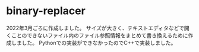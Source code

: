 # binary-replacer
2022年3月ごろに作成しました。
サイズが大きく、テキストエディタなどで開くことのできないファイル内のファイル参照情報をまとめて書き換えるために作成しました。
Pythonでの実装ができなかったのでC++で実装しました。
